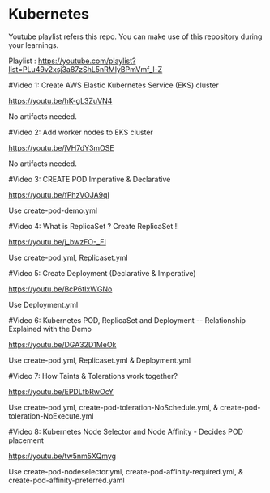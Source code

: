 # Kubernetes
Youtube playlist refers this repo. You can make use of this repository during your learnings.

Playlist : https://youtube.com/playlist?list=PLu49v2xsj3a87zShL5nRMlyBPmVmf_l-Z

#Video 1:  Create AWS Elastic Kubernetes Service (EKS) cluster

https://youtu.be/hK-gL3ZuVN4

No artifacts needed.

#Video 2: Add worker nodes to EKS cluster

https://youtu.be/jVH7dY3mOSE

No artifacts needed.

#Video 3: CREATE POD Imperative & Declarative

https://youtu.be/fPhzVOJA9qI

Use create-pod-demo.yml 

#Video 4: What is ReplicaSet ? Create ReplicaSet !!

https://youtu.be/j_bwzFO-_FI

Use create-pod.yml, Replicaset.yml 

#Video 5: Create Deployment (Declarative & Imperative)

https://youtu.be/BcP6tIxWGNo

Use Deployment.yml

#Video 6: Kubernetes POD, ReplicaSet and Deployment -- Relationship Explained with the Demo

https://youtu.be/DGA32D1MeOk

Use create-pod.yml, Replicaset.yml & Deployment.yml

#Video 7: How Taints & Tolerations work together?

https://youtu.be/EPDLfbRwOcY

Use create-pod.yml, create-pod-toleration-NoSchedule.yml, & create-pod-toleration-NoExecute.yml

#Video 8: Kubernetes Node Selector and Node Affinity - Decides POD placement

https://youtu.be/tw5nm5XQmyg

Use create-pod-nodeselector.yml, create-pod-affinity-required.yml, & create-pod-affinity-preferred.yaml






